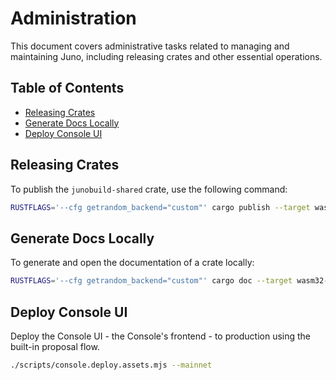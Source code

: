# Administration

This document covers administrative tasks related to managing and maintaining Juno, including releasing crates and other essential operations.

## Table of Contents

- [Releasing Crates](#releasing-crates)
- [Generate Docs Locally](#generate-docs-locally)
- [Deploy Console UI](#deploy-console-ui)

## Releasing Crates

To publish the `junobuild-shared` crate, use the following command:

```bash
RUSTFLAGS='--cfg getrandom_backend="custom"' cargo publish --target wasm32-unknown-unknown -p junobuild-shared
```

## Generate Docs Locally

To generate and open the documentation of a crate locally:

```bash
RUSTFLAGS='--cfg getrandom_backend="custom"' cargo doc --target wasm32-unknown-unknown --no-deps -p junobuild-satellite --open
```

## Deploy Console UI

Deploy the Console UI - the Console's frontend - to production using the built-in proposal flow.

```bash
./scripts/console.deploy.assets.mjs --mainnet
```
